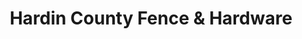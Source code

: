 ---
title: "Hardin County Fence & Hardware"
url: /radcliff/hardin-county-fence-und-hardware/
shop: Eisenwaren
---